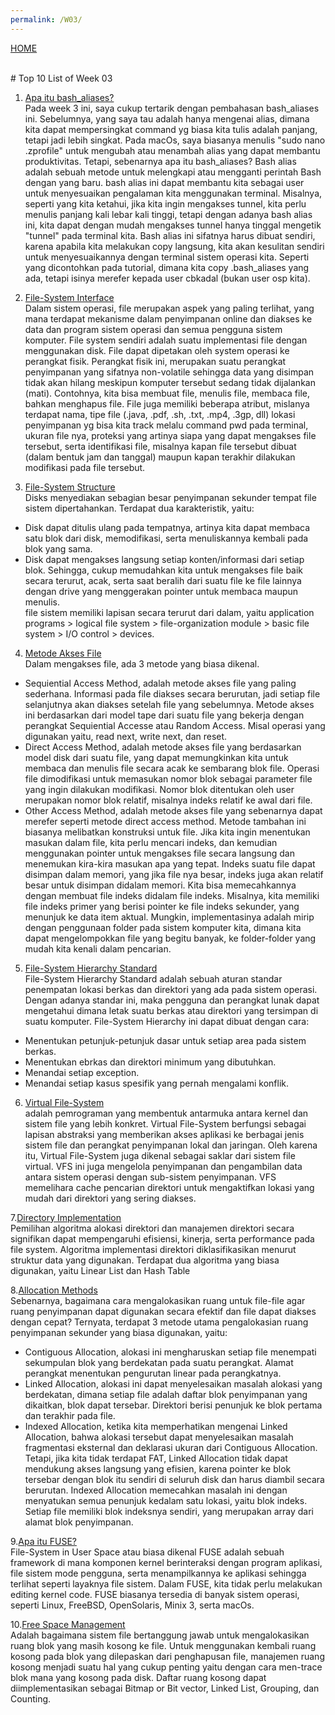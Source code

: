 ```yaml
---
permalink: /W03/
---
```

[HOME](../)

<br>
# Top 10 List of Week 03

1. [Apa itu bash_aliases?](https://opensource.com/article/19/7/bash-aliases)<br>
Pada week 3 ini, saya cukup tertarik dengan pembahasan bash_aliases ini. Sebelumnya, yang saya tau adalah hanya mengenai alias, dimana kita dapat mempersingkat command yg biasa kita tulis adalah panjang, tetapi jadi lebih singkat. Pada macOs, saya biasanya menulis "sudo nano .zprofile" untuk mengubah atau menambah alias yang dapat membantu produktivitas. Tetapi, sebenarnya apa itu bash_aliases? Bash alias adalah sebuah metode untuk melengkapi atau mengganti perintah Bash dengan yang baru. bash alias ini dapat membantu kita sebagai user untuk menyesuaikan pengalaman kita menggunakan terminal. Misalnya, seperti yang kita ketahui, jika kita ingin mengakses tunnel, kita perlu menulis panjang kali lebar kali tinggi, tetapi dengan adanya bash alias ini, kita dapat dengan mudah mengakses tunnel hanya tinggal mengetik "tunnel" pada terminal kita. Bash alias ini sifatnya harus dibuat sendiri, karena apabila kita melakukan copy langsung, kita akan kesulitan sendiri untuk menyesuaikannya dengan terminal sistem operasi kita. Seperti yang dicontohkan pada tutorial, dimana kita copy .bash_aliases yang ada, tetapi isinya merefer kepada user cbkadal (bukan user osp kita).

2. [File-System Interface](https://www.academia.edu/42880365/Operating_System_Concepts_10th_Edition)<br>
Dalam sistem operasi, file merupakan aspek yang paling terlihat, yang mana terdapat mekanisme dalam penyimpanan online dan diakses ke data dan program sistem operasi dan semua pengguna sistem komputer. File system sendiri adalah suatu implementasi file dengan menggunakan disk. File dapat dipetakan oleh system operasi ke perangkat fisik. Perangkat fisik ini, merupakan suatu perangkat penyimpanan yang sifatnya non-volatile sehingga data yang disimpan tidak akan hilang meskipun komputer tersebut sedang tidak dijalankan (mati). Contohnya, kita bisa membuat file, menulis file, membaca file, bahkan menghapus file. File juga memiliki beberapa atribut, mislanya terdapat nama, tipe file (.java, .pdf, .sh, .txt, .mp4, .3gp, dll) lokasi penyimpanan yg bisa kita track melalu command pwd pada terminal, ukuran file nya, proteksi yang artinya siapa yang dapat mengakses file tersebut, serta identifikasi file, misalnya kapan file tersebut dibuat (dalam bentuk jam dan tanggal) maupun kapan terakhir dilakukan modifikasi pada file tersebut.

3. [File-System Structure](https://www.academia.edu/42880365/Operating_System_Concepts_10th_Edition)<br>
Disks menyediakan sebagian besar penyimpanan sekunder tempat file sistem dipertahankan. Terdapat dua karakteristik, yaitu:
* Disk dapat ditulis ulang pada tempatnya, artinya kita dapat membaca satu blok dari disk, memodifikasi, serta menuliskannya kembali pada blok yang sama.
* Disk dapat mengakses langsung setiap konten/informasi dari setiap blok. Sehingga, cukup memudahkan kita untuk mengakses file baik secara terurut, acak, serta saat beralih dari suatu file ke file lainnya dengan drive yang menggerakan pointer untuk membaca maupun menulis.<br>
file sistem memiliki lapisan secara terurut dari dalam, yaitu application programs > logical file system > file-organization module > basic file system > I/O control > devices.

4. [Metode Akses File](https://fajar96artikel.blogspot.com/2016/11/sistem-operasi-chapter-12-file-system.html)<br>
Dalam mengakses file, ada 3 metode yang biasa dikenal.
* Sequiential Access Method,
adalah metode akses file yang paling sederhana. Informasi pada file diakses secara berurutan, jadi setiap file selanjutnya akan diakses setelah file yang sebelumnya. Metode akses ini berdasarkan dari model tape dari suatu file yang bekerja dengan perangkat Sequiential Accesse atau Random Access. Misal operasi yang digunakan yaitu, read next, write next, dan reset.
* Direct Access Method,
adalah metode akses file yang berdasarkan model disk dari suatu file, yang dapat memungkinkan kita untuk membaca dan menulis file secara acak ke sembarang blok file. Operasi file dimodifikasi untuk memasukan nomor blok sebagai parameter file yang ingin dilakukan modifikasi. Nomor blok ditentukan oleh user merupakan nomor blok relatif, misalnya indeks relatif ke awal dari file.
* Other Access Method,
adalah metode akses file yang sebenarnya dapat merefer seperti metode direct access method. Metode tambahan ini biasanya melibatkan konstruksi untuk file. Jika kita ingin menentukan masukan dalam file, kita perlu mencari indeks, dan kemudian menggunakan pointer untuk mengakses file secara langsung dan menemukan kira-kira masukan apa yang tepat. Indeks suatu file dapat disimpan dalam memori, yang jika file nya besar, indeks juga akan relatif besar untuk disimpan didalam memori. Kita bisa memecahkannya dengan membuat file indeks didalam file indeks. Misalnya, kita memiliki file indeks primer yang berisi pointer ke file indeks sekunder, yang menunjuk ke data item aktual. Mungkin, implementasinya adalah mirip dengan penggunaan folder pada sistem komputer kita, dimana kita dapat mengelompokkan file yang begitu banyak, ke folder-folder yang mudah kita kenali dalam pencarian. 

5. [File-System Hierarchy Standard](http://openstorage.gunadarma.ac.id/linux/docs/v06/Kuliah/SistemOperasi/BUKU/SistemOperasi-4.X-2/ch15.html)<br>
File-System Hierarchy Standard adalah sebuah aturan standar penempatan lokasi berkas dan direktori yang ada pada sistem operasi. Dengan adanya standar ini, maka pengguna dan perangkat lunak dapat mengetahui dimana letak suatu berkas atau direktori yang tersimpan di suatu komputer. File-System Hierarchy ini dapat dibuat dengan cara:
* Menentukan petunjuk-petunjuk dasar untuk setiap area pada sistem berkas.
* Menentukan ebrkas dan direktori minimum yang dibutuhkan.
* Menandai setiap exception.
* Menandai setiap kasus spesifik yang pernah mengalami konflik.

6. [Virtual File-System](https://searchservervirtualization.techtarget.com/definition/virtual-file-system-VFS)<br>
adalah pemrograman yang membentuk antarmuka antara kernel dan sistem file yang lebih konkret. Virtual File-System berfungsi sebagai lapisan abstraksi yang memberikan akses aplikasi ke berbagai jenis sistem file dan perangkat penyimpanan lokal dan jaringan. Oleh karena itu, Virtual File-System juga dikenal sebagai saklar dari sistem file virtual. VFS ini juga mengelola penyimpanan dan pengambilan data antara sistem operasi dengan sub-sistem penyimpanan. VFS memelihara cache pencarian direktori untuk mengaktifkan lokasi yang mudah dari direktori yang sering diakses.

7.[Directory Implementation](https://www.javatpoint.com/os-directory-implementation)<br>
Pemilihan algoritma alokasi direktori dan manajemen direktori secara signifikan dapat mempengaruhi efisiensi, kinerja, serta performance pada file system. Algoritma implementasi direktori diklasifikasikan menurut struktur data yang digunakan. Terdapat dua algoritma yang biasa digunakan, yaitu Linear List dan Hash Table

8.[Allocation Methods](https://www.academia.edu/42880365/Operating_System_Concepts_10th_Edition)<br>
Sebenarnya, bagaimana cara mengalokasikan ruang untuk file-file agar ruang penyimpanan dapat digunakan secara efektif dan file dapat diakses dengan cepat? Ternyata, terdapat 3 metode utama pengalokasian ruang penyimpanan sekunder yang biasa digunakan, yaitu:
* Contiguous Allocation, alokasi ini mengharuskan setiap file menempati sekumpulan blok yang berdekatan pada suatu perangkat. Alamat perangkat menentukan pengurutan linear pada perangkatnya.
* Linked Allocation, alokasi ini dapat menyelesaikan masalah alokasi yang berdekatan, dimana setiap file adalah daftar blok penyimpanan yang dikaitkan, blok dapat tersebar. Direktori berisi penunjuk ke blok pertama dan terakhir pada file.
* Indexed Allocation, ketika kita memperhatikan mengenai Linked Allocation, bahwa alokasi tersebut dapat menyelesaikan masalah fragmentasi eksternal dan deklarasi ukuran dari Contiguous Allocation. Tetapi, jika kita tidak terdapat FAT, Linked Allocation tidak dapat mendukung akses langsung yang efisien, karena pointer ke blok tersebar dengan blok itu sendiri di seluruh disk dan harus diambil secara berurutan. Indexed Allocation memecahkan masalah ini dengan menyatukan semua penunjuk kedalam satu lokasi, yaitu blok indeks. Setiap file memiliki blok indeksnya sendiri, yang merupakan array dari alamat blok penyimpanan.

9.[Apa itu FUSE?](https://www.academia.edu/42880365/Operating_System_Concepts_10th_Edition)<br>
File-System in User Space atau biasa dikenal FUSE adalah sebuah framework di mana komponen kernel berinteraksi dengan program aplikasi, file sistem mode pengguna, serta menampilkannya ke aplikasi sehingga terlihat seperti layaknya file sistem. Dalam FUSE, kita tidak perlu melakukan editing kernel code. FUSE biasanya tersedia di banyak sistem operasi, seperti Linux, FreeBSD, OpenSolaris, Minix 3, serta macOs.

10.[Free Space Management](https://www.geeksforgeeks.org/free-space-management-in-operating-system/)<br>
Adalah bagaimana sistem file bertanggung jawab untuk mengalokasikan ruang blok yang masih kosong ke file. Untuk menggunakan kembali ruang kosong pada blok yang dilepaskan dari penghapusan file, manajemen ruang kosong menjadi suatu hal yang cukup penting yaitu dengan cara men-trace blok mana yang kosong pada disk. Daftar ruang kosong dapat diimplementasikan sebagai Bitmap or Bit vector, Linked List, Grouping, dan Counting.
